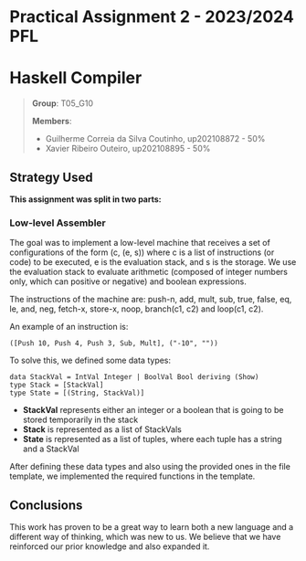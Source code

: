# Practical Assignment 2 - 2023/2024 PFL
# Haskell Compiler

> **Group**: T05_G10
> 
> **Members**:
> - Guilherme Correia da Silva Coutinho, up202108872 - 50%
> - Xavier Ribeiro Outeiro, up202108895 - 50%


## Strategy Used

**This assignment was split in two parts:**

### Low-level Assembler

The goal was to implement a low-level machine that receives a set of configurations of the form (c, (e, s)) where c is a list of instructions (or code) to be executed, e is the evaluation stack, and s is the storage. We use the evaluation stack to evaluate arithmetic (composed of integer numbers only, which can positive or negative) and boolean expressions.

The instructions of the machine are: push-n, add, mult, sub, true, false, eq, le,
and, neg, fetch-x, store-x, noop, branch(c1, c2) and loop(c1, c2).

An example of an instruction is:

`
([Push 10, Push 4, Push 3, Sub, Mult], ("-10", ""))
`

To solve this, we defined some data types:
```
data StackVal = IntVal Integer | BoolVal Bool deriving (Show)
type Stack = [StackVal]
type State = [(String, StackVal)]
```
-   **StackVal** represents either an integer or a boolean that is going to be stored temporarily in the stack
-   **Stack** is represented as a list of StackVals
-   **State** is represented as a list of tuples, where each tuple has a string and a StackVal

After defining these data types and also using the provided ones in the file template, we implemented the required functions in the template.





## Conclusions

This work has proven to be a great way to learn both a new language and a different way of thinking, which was new to us. We believe that we have reinforced our prior knowledge and also expanded it.

